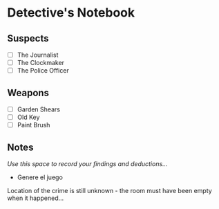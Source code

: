 # Detective's Notebook

## Suspects
- [ ] The Journalist
- [ ] The Clockmaker
- [ ] The Police Officer

## Weapons
- [ ] Garden Shears
- [ ] Old Key
- [ ] Paint Brush

## Notes
*Use this space to record your findings and deductions...*

- Genere el juego

Location of the crime is still unknown - the room must have been empty when it happened...
